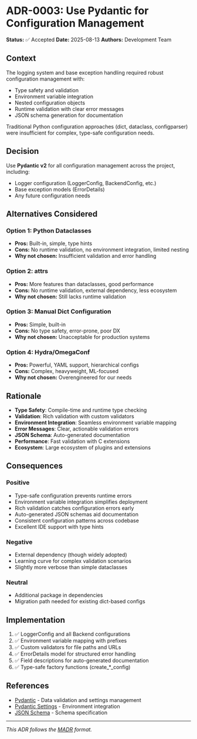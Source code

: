 # ADR-0003: Use Pydantic for Configuration Management

**Status:** ✅ Accepted
**Date:** 2025-08-13
**Authors:** Development Team

## Context

The logging system and base exception handling required robust configuration management with:
- Type safety and validation
- Environment variable integration
- Nested configuration objects
- Runtime validation with clear error messages
- JSON schema generation for documentation

Traditional Python configuration approaches (dict, dataclass, configparser) were insufficient for complex, type-safe configuration needs.

## Decision

Use **Pydantic v2** for all configuration management across the project, including:
- Logger configuration (LoggerConfig, BackendConfig, etc.)
- Base exception models (ErrorDetails)
- Any future configuration needs

## Alternatives Considered

### Option 1: Python Dataclasses
- **Pros:** Built-in, simple, type hints
- **Cons:** No runtime validation, no environment integration, limited nesting
- **Why not chosen:** Insufficient validation and error handling

### Option 2: attrs
- **Pros:** More features than dataclasses, good performance
- **Cons:** No runtime validation, external dependency, less ecosystem
- **Why not chosen:** Still lacks runtime validation

### Option 3: Manual Dict Configuration
- **Pros:** Simple, built-in
- **Cons:** No type safety, error-prone, poor DX
- **Why not chosen:** Unacceptable for production systems

### Option 4: Hydra/OmegaConf
- **Pros:** Powerful, YAML support, hierarchical configs
- **Cons:** Complex, heavyweight, ML-focused
- **Why not chosen:** Overengineered for our needs

## Rationale

- **Type Safety**: Compile-time and runtime type checking
- **Validation**: Rich validation with custom validators
- **Environment Integration**: Seamless environment variable mapping
- **Error Messages**: Clear, actionable validation errors
- **JSON Schema**: Auto-generated documentation
- **Performance**: Fast validation with C extensions
- **Ecosystem**: Large ecosystem of plugins and extensions

## Consequences

### Positive
- Type-safe configuration prevents runtime errors
- Environment variable integration simplifies deployment
- Rich validation catches configuration errors early
- Auto-generated JSON schemas aid documentation
- Consistent configuration patterns across codebase
- Excellent IDE support with type hints

### Negative
- External dependency (though widely adopted)
- Learning curve for complex validation scenarios
- Slightly more verbose than simple dataclasses

### Neutral
- Additional package in dependencies
- Migration path needed for existing dict-based configs

## Implementation

1. ✅ LoggerConfig and all Backend configurations
2. ✅ Environment variable mapping with prefixes
3. ✅ Custom validators for file paths and URLs
4. ✅ ErrorDetails model for structured error handling
5. ✅ Field descriptions for auto-generated documentation
6. ✅ Type-safe factory functions (create_*_config)

## References

- [Pydantic](https://pydantic.dev/) - Data validation and settings management
- [Pydantic Settings](https://docs.pydantic.dev/latest/usage/pydantic_settings/) - Environment integration
- [JSON Schema](https://json-schema.org/) - Schema specification

---

*This ADR follows the [MADR](https://adr.github.io/madr/) format.*
